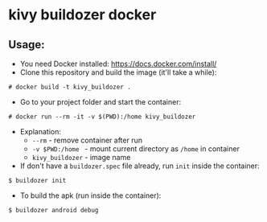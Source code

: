# kivy buildozer docker
## Usage:
* You need Docker installed: https://docs.docker.com/install/
* Clone this repository and build the image (it'll take a while):
```
# docker build -t kivy_buildozer .
```
* Go to your project folder and start the container:
```
# docker run --rm -it -v $(PWD):/home kivy_buildozer
```
* Explanation:
  - `--rm` - remove container after run
  - `-v $PWD:/home ` - mount current directory as `/home` in container
  - `kivy_buildozer` - image name
* If don't have a `buildozer.spec` file already, run `init` inside the container:
```
$ buildozer init
```
- To build the apk (run inside the container):
```
$ buildozer android debug
```
